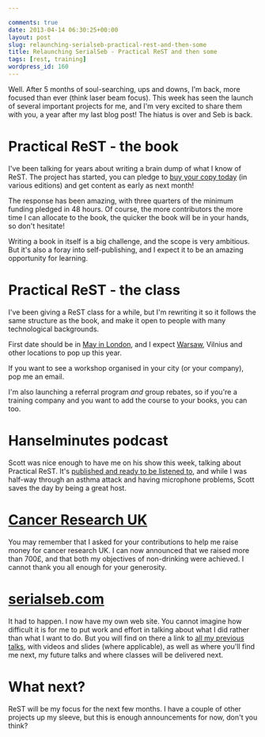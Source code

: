 ```yaml
---

comments: true
date: 2013-04-14 06:30:25+00:00
layout: post
slug: relaunching-serialseb-practical-rest-and-then-some
title: Relaunching SerialSeb - Practical ReST and then some
tags: [rest, training]
wordpress_id: 160
---
```


Well. After 5 months of soul-searching, ups and downs, I'm back, more focused than ever (think laser beam focus). This week has seen the launch of several important projects for me, and I'm very excited to share them with you, a year after my last blog post! The hiatus is over and Seb is back.


# Practical ReST - the book


I've been talking for years about writing a brain dump of what I know of ReST. The project has started, you can pledge to [buy your copy today](https://kickstarter.com/projects/serialseb/practical-rest-building-hypermedia-systems) (in various editions) and get content as early as next month!

The response has been amazing, with three quarters of the minimum funding pledged in 48 hours. Of course, the more contributors the more time I can allocate to the book, the quicker the book will be in your hands, so don't hesitate!

Writing a book in itself is a big challenge, and the scope is very ambitious. But it's also a foray into self-publishing, and I expect it to be an amazing opportunity for learning.


# Practical ReST - the class


I've been giving a ReST class for a while, but I'm rewriting it so it follows the same structure as the book, and make it open to people with many technological backgrounds.

First date should be in [May in London](https://serialseb.com/rest/2013/04/09/London-class-May-2013.html), and I expect [Warsaw](https://serialseb.com/rest/2013/04/12/Warsaw-class-planned.html), Vilnius and other locations to pop up this year.

If you want to see a workshop organised in your city (or your company), pop me an email.

I'm also launching a referral program *and* group rebates, so if you're a training company and you want to add the course to your books, you can too.


# Hanselminutes podcast


Scott was nice enough to have me on his show this week, talking about Practical ReST. It's [published and ready to be listened to](http://www.hanselminutes.com/366/practical-rest-with-sebastien-lambla), and while I was half-way through an asthma attack and having microphone problems, Scott saves the day by being a great host.


# [Cancer Research UK](http://www.cancerresearchuk.org/)


You may remember that I asked for your contributions to help me raise money for cancer research UK. I can now announced that we raised more than 700£, and that both my objectives of non-drinking were achieved. I cannot thank you all enough for your generosity.


# [serialseb.com](https://serialseb.com)


It had to happen. I now have my own web site. You cannot imagine how difficult it is for me to put work and effort in talking about what I did rather than what I want to do. But you will find on there a link to [all my previous talks](https://serialseb.com/speaker/), with videos and slides (where applicable), as well as where you'll find me next, my future talks and where classes will be delivered next.


# What next?


ReST will be my focus for the next few months. I have a couple of other projects up my sleeve, but this is enough announcements for now, don't you think?

